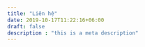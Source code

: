```yaml
---
title: "Liên hệ"
date: 2019-10-17T11:22:16+06:00
draft: false
description : "this is a meta description"
---
```


